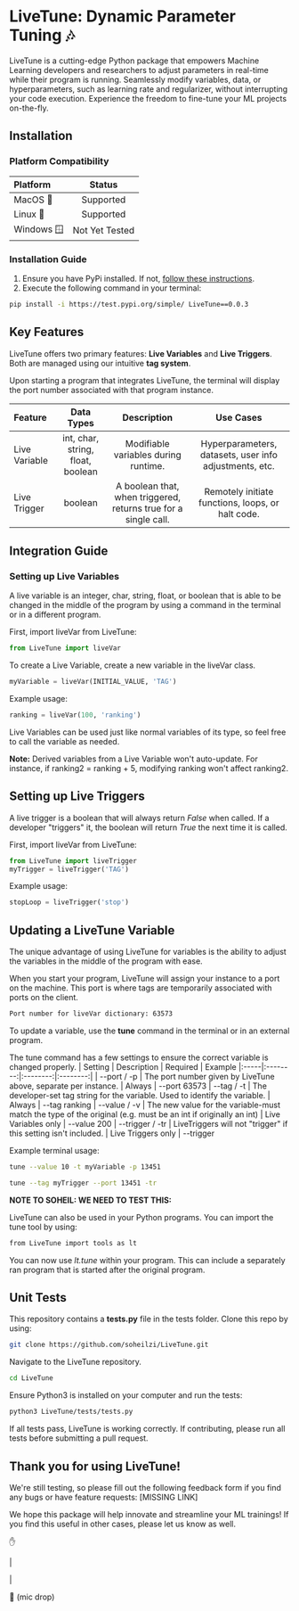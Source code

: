 # LiveTune: Dynamic Parameter Tuning 🎶

LiveTune is a cutting-edge Python package that empowers Machine Learning developers and researchers to adjust parameters in real-time while their program is running. Seamlessly modify variables, data, or hyperparameters, such as learning rate and regularizer, without interrupting your code execution. Experience the freedom to fine-tune your ML projects on-the-fly.

## Installation

### Platform Compatibility

| Platform | Status |
|:--------|:------:|
| MacOS 🍎 | Supported |
| Linux 🐧 | Supported |
| Windows 🪟 | Not Yet Tested |

### Installation Guide

1. Ensure you have PyPi installed. If not, [follow these instructions](https://packaging.python.org/en/latest/tutorials/installing-packages/).
2. Execute the following command in your terminal:
```bash
pip install -i https://test.pypi.org/simple/ LiveTune==0.0.3
```

## Key Features

LiveTune offers two primary features: **Live Variables** and **Live Triggers**. Both are managed using our intuitive **tag system**.

Upon starting a program that integrates LiveTune, the terminal will display the port number associated with that program instance.

| Feature | Data Types | Description | Use Cases |
|:-------|:----------:|:-----------:|:---------:|
| Live Variable | int, char, string, float, boolean | Modifiable variables during runtime. | Hyperparameters, datasets, user info adjustments, etc. |
| Live Trigger | boolean | A boolean that, when triggered, returns true for a single call. | Remotely initiate functions, loops, or halt code. |


## Integration Guide

### Setting up Live Variables 
A live variable is an integer, char, string, float, or boolean that is able to be changed in the middle of the program by using a command in the terminal or in a different program.

First, import liveVar from LiveTune:
```python
from LiveTune import liveVar
```

To create a Live Variable, create a new variable in the liveVar class.

```python
myVariable = liveVar(INITIAL_VALUE, 'TAG')
```

Example usage:
```python
ranking = liveVar(100, 'ranking')
```

Live Variables can be used just like normal variables of its type, so feel free to call the variable as needed. 

**Note:** Derived variables from a Live Variable won't auto-update. For instance, if ranking2 = ranking + 5, modifying ranking won't affect ranking2.

## Setting up Live Triggers
A live trigger is a boolean that will always return *False* when called. If a developer "triggers" it, the boolean will return *True* the next time it is called. 

First, import liveVar from LiveTune:
```python
from LiveTune import liveTrigger
myTrigger = liveTrigger('TAG')
```

Example usage:
```python
stopLoop = liveTrigger('stop')
```

## Updating a LiveTune Variable
The unique advantage of using LiveTune for variables is the ability to adjust the variables in the middle of the program with ease.

When you start your program, LiveTune will assign your instance to a port on the machine. This port is where tags are temporarily associated with ports on the client.
```bash
Port number for liveVar dictionary: 63573
```

To update a variable, use the **tune** command in the terminal or in an external program.


The tune command has a few settings to ensure the correct variable is changed properly.
| Setting | Description | Required | Example
|:-----|:--------:|:--------:|:--------:|
| --port / -p | The port number given by LiveTune above, separate per instance. | Always | --port 63573
| --tag / -t | The developer-set tag string for the variable. Used to identify the variable. | Always | --tag ranking
| --value / -v | The new value for the variable-must match the type of the original (e.g. must be an int if originally an int) | Live Variables only | --value 200
| --trigger / -tr |  LiveTriggers will not "trigger" if this setting isn't included. | Live Triggers only | --trigger

Example terminal usage:
```bash 
tune --value 10 -t myVariable -p 13451
```

```bash 
tune --tag myTrigger --port 13451 -tr
```


__NOTE TO SOHEIL: WE NEED TO TEST THIS:__

LiveTune can also be used in your Python programs. You can import the tune tool by using:
```bash 
from LiveTune import tools as lt
```
You can now use *lt.tune* within your program. This can include a separately ran program that is started after the original program.

## Unit Tests

This repository contains a **tests.py** file in the tests folder. Clone this repo by using:
```bash
git clone https://github.com/soheilzi/LiveTune.git
```

Navigate to the LiveTune repository.
```bash
cd LiveTune
```

Ensure Python3 is installed on your computer and run the tests:
```bash
python3 LiveTune/tests/tests.py
```

If all tests pass, LiveTune is working correctly. If contributing, please run all tests before submitting a pull request.


## Thank you for using LiveTune!
We're still testing, so please fill out the following feedback form if you find any bugs or have feature requests: [MISSING LINK]

We hope this package will help innovate and streamline your ML trainings! If you find this useful in other cases, please let us know as well.

✋

|

|

🎤 (mic drop)
